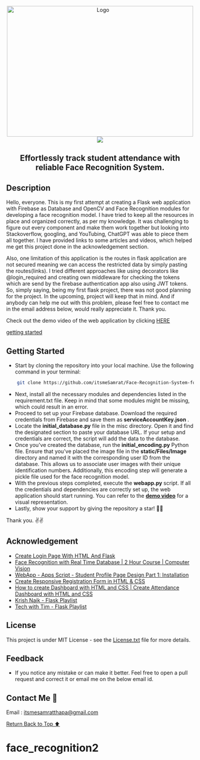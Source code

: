 <br>
<div align="center">
    <a href="https://github.com/itsmeSamrat" target="_blank">
        <img src="https://github.com/itsmeSamrat/Face-Recognition-System-for-Student-Attendance/blob/main/misc/app.png?raw=true" 
        alt="Logo" width="500" height="350">
    </a>
</div>

<div align="center">
<img src="https://readme-typing-svg.demolab.com?font=Fira+Code&duration=1500&pause=200&center=true&vCenter=true&multiline=true&width=435&height=100&lines=Face+Recognition+System+;for+Student+Attendance">
</div>

<h2 align="center"> Effortlessly track student attendance with reliable Face Recognition System. </h2>

## Description

Hello, everyone. This is my first attempt at creating a Flask web application with Firebase as Database and OpenCV and Face Recognition modules for developing a face recognition model. I have tried to keep all the resources in place and organized correctly, as per my knowledge. It was challenging to figure out every component and make them work together but looking into Stackoverflow, googling, and YouTubing, ChatGPT was able to piece them all together. I have provided links to some articles and videos, which helped me get this project done in the acknowledgement section.

Also, one limitation of this application is the routes in flask application are not secured meaning we can access the restricted data by simply pasting the routes(links). I tried different approaches like using decorators like @login_required and creating own middleware for checking the tokens which are send by the firebase authentication app also using JWT tokens. So, simply saying, being my first flask project, there was not good planning for the project. In the upcoming, project will keep that in mind. And if anybody can help me out with this problem, please feel free to contact me in the email address below, would really appreciate it. Thank you.

Check out the demo video of the web application by clicking [HERE](https://youtu.be/Zc-t0mjkiWk)

[getting started](#getting-started)

## Getting Started

- Start by cloning the repository into your local machine. Use the following command in your terminal:

```bash
    git clone https://github.com/itsmeSamrat/Face-Recognition-System-for-Student-Attendance.git
```

- Next, install all the necessary modules and dependencies listed in the requirement.txt file. Keep in mind that some modules might be missing, which could result in an error.
- Proceed to set up your Firebase database. Download the required credentials from Firebase and save them as **serviceAccountKey.json** .
- Locate the **initial_database.py** file in the misc directory. Open it and find the designated section to paste your database URL. If your setup and credentials are correct, the script will add the data to the database.
- Once you've created the database, run the **initial_encoding.py** Python file. Ensure that you've placed the image file in the **static/Files/Image** directory and named it with the corresponding user ID from the database. This allows us to associate user images with their unique identification numbers. Additionally, this encoding step will generate a pickle file used for the face recognition model.
- With the previous steps completed, execute the **webapp.py** script. If all the credentials and dependencies are correctly set up, the web application should start running. You can refer to the **[demo video](https://youtu.be/Zc-t0mjkiWk)** for a visual representation.
- Lastly, show your support by giving the repository a star! 🙂😁

Thank you. ✌✌

## Acknowledgement

- [Create Login Page With HTML And Flask](https://www.youtube.com/watch?v=R-hkzqjRMwM&t=244s)
- [Face Recognition with Real Time Database | 2 Hour Course | Computer Vision](https://www.youtube.com/watch?v=iBomaK2ARyI)
- [WebApp - Apps Script - Student Profile Page Design Part 1: Installation](https://www.youtube.com/watch?v=DpWkW-ibAOk)
- [Create Responsive Registration Form in HTML & CSS](https://www.codingnepalweb.com/create-registration-form-html-css/)
- [How to create Dashboard with HTML and CSS | Create Attendance Dashboard with HTML and CSS](https://www.youtube.com/watch?v=IqAPhLLd_bM)
- [Krish Naik - Flask Playlist](https://www.youtube.com/playlist?list=PLZoTAELRMXVPBaLN3e-uoVRR9hlRFRfUc)
- [Tech with Tim - Flask Playlist](https://www.youtube.com/playlist?list=PLzMcBGfZo4-n4vJJybUVV3Un_NFS5EOgX)

## License

This project is under MIT License - see the [License.txt](https://github.com/itsmeSamrat/Face-Recognition-System-for-Student-Attendance/blob/main/license.txt) file for more details.

## Feedback

- If you notice any mistake or can make it better. Feel free to open a pull request and correct it or email me on the below email id.

## Contact Me 📨

Email : [itsmesamratthapa@gmail.com](mailto:itsmesamratthapa@gmail.com)

<!-- Back to the top -->

[Return Back to Top ⬆️](#getting-started)
# face_recognition2
